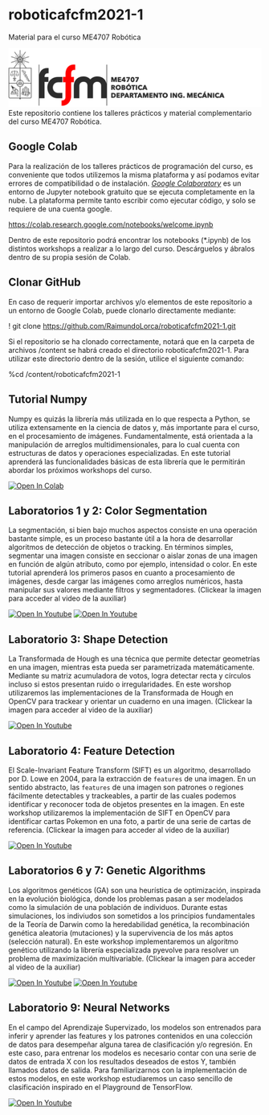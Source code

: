 # roboticafcfm2021-1
Material para el curso ME4707 Robótica

![banner](bin/banner.png)
Este repositorio contiene los talleres prácticos y material complementario del curso ME4707 Robótica.

## Google Colab
Para la realización de los talleres prácticos de programación del curso, es conveniente que todos utilizemos la misma plataforma y así podamos evitar errores de compatibilidad o de instalación. [*Google Colaboratory*](https://colab.research.google.com/notebooks/welcome.ipynb) es un entorno de Jupyter notebook gratuito que se ejecuta completamente en la nube. La plataforma permite tanto escribir como ejecutar código, y solo se requiere de una cuenta google.

https://colab.research.google.com/notebooks/welcome.ipynb

Dentro de este repositorio podrá encontrar los notebooks (\*.ipynb) de los distintos workshops a realizar a lo largo del curso. Descárguelos y ábralos dentro de su propia sesión de Colab.

## Clonar GitHub
En caso de requerir importar archivos y/o elementos de este repositorio a un entorno de Google Colab, puede clonarlo directamente mediante:

! git clone https://github.com/RaimundoLorca/roboticafcfm2021-1.git

Si el repositorio se ha clonado correctamente, notará que en la carpeta de archivos /content se habrá creado el directorio roboticafcfm2021-1. Para utilizar este directorio dentro de la sesión, utilice el siguiente comando:

%cd /content/roboticafcfm2021-1

## Tutorial Numpy
Numpy es quizás la librería más utilizada en lo que respecta a Python, se utiliza extensamente en la ciencia de datos y, más importante para el curso, en el procesamiento de imágenes. Fundamentalmente, está orientada a la manipulación de arreglos multidimensionales, para lo cual cuenta con estructuras de datos y operaciones especializadas. En este tutorial aprenderá las funcionalidades básicas de esta librería que le permitirán abordar los próximos workshops del curso.

[![Open In Colab](https://colab.research.google.com/assets/colab-badge.svg)](https://colab.research.google.com/github/cherrerab/roboticafcfm/blob/master/auxiliar_01/tutorial_01.ipynb)

## Laboratorios 1 y 2: Color Segmentation
La segmentación, si bien bajo muchos aspectos consiste en una operación bastante simple, es un proceso bastante útil a la hora de desarrollar algoritmos de detección de objetos o tracking. En términos simples, segmentar una imagen consiste en seccionar o aislar zonas de una imagen en función de algún atributo, como por ejemplo, intensidad o color. En este tutorial aprenderá los primeros pasos en cuanto a procesamiento de imágenes, desde cargar las imágenes como arreglos numéricos, hasta manipular sus valores mediante filtros y segmentadores. (Clickear la imagen para acceder al video de la auxiliar)

[![Open In Youtube](https://img.youtube.com/vi/9KVtBZMUaYo/hqdefault.jpg)](https://youtu.be/9KVtBZMUaYo?t=1) [![Open In Youtube](https://img.youtube.com/vi/WCScwb0OXPM/hqdefault.jpg)](https://youtu.be/WCScwb0OXPM?t=1)

## Laboratorio 3: Shape Detection
La Transformada de Hough es una técnica que permite detectar geometrías en una imagen, mientras esta pueda ser parametrizada matemáticamente. Mediante su matriz acumuladora de votos, logra detectar recta y círculos incluso si estos presentan ruido o irregularidades. En este worshop utilizaremos las implementaciones de la Transformada de Hough en OpenCV para trackear y orientar un cuaderno en una imagen. (Clickear la imagen para acceder al video de la auxiliar)

[![Open In Youtube](https://img.youtube.com/vi/6jOummOhXaM/hqdefault.jpg)](https://youtu.be/6jOummOhXaM?t=1)

## Laboratorio 4: Feature Detection
El Scale-Invariant Feature Transform (SIFT) es un algoritmo, desarrollado por D. Lowe en 2004, para la extracción de `features` de una imagen. En un sentido abstracto, las `features` de una imagen son patrones o regiones fácilmente detectables y trackeables, a partir de las cuales podemos identificar y reconocer toda de objetos presentes en la imagen. En este workshop utilizaremos la implementación de SIFT en OpenCV para identificar cartas Pokemon en una foto, a partir de una serie de cartas de referencia. (Clickear la imagen para acceder al video de la auxiliar)

[![Open In Youtube](https://img.youtube.com/vi/IILHC0_2zFg/hqdefault.jpg)](https://youtu.be/IILHC0_2zFg?t=1)

## Laboratorios 6 y 7: Genetic Algorithms

Los algoritmos genéticos (GA) son una heurística de optimización, inspirada en la evolución biológica, donde los problemas pasan a ser modelados como la simulación de una población de individuos. Durante estas simulaciones, los indiviudos son sometidos a los principios fundamentales de la Teoría de Darwin como la heredabilidad genética, la recombinación genética aleatoria (mutaciones) y la supervivencia de los más aptos (selección natural). En este workshop implementaremos un algoritmo genético utilizando la librería especializada pyevolve para resolver un problema de maximización multivariable. (Clickear la imagen para acceder al video de la auxiliar)

[![Open In Youtube](https://img.youtube.com/vi/DdbCE3LVnjE/hqdefault.jpg)](https://youtu.be/DdbCE3LVnjE?t=1) [![Open In Youtube](https://img.youtube.com/vi/JPPglee3g-4/hqdefault.jpg)](https://youtu.be/JPPglee3g-4?t=1)

## Laboratorio 9: Neural Networks

En el campo del Aprendizaje Supervizado, los modelos son entrenados para inferir y aprender las features y los patrones contenidos en una colección de datos para desempeñar alguna tarea de clasificación y/o regresión. En este caso, para entrenar los modelos es necesario contar con una serie de datos de entrada X con los resultados deseados de estos Y, también llamados datos de salida. Para familiarizarnos con la implementación de estos modelos, en este workshop estudiaremos un caso sencillo de clasificación inspirado en el Playground de TensorFlow.

[![Open In Youtube](https://img.youtube.com/vi/n9StSHOq4w8/hqdefault.jpg)](https://youtu.be/n9StSHOq4w8?t=1)
